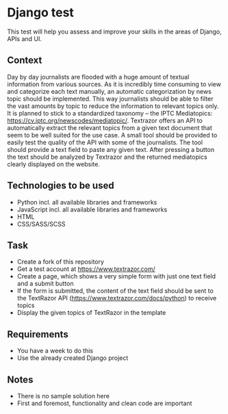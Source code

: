 # Django test

This test will help you assess and improve your skills in the areas of Django, APIs and UI.

## Context

Day by day journalists are flooded with a huge amount of textual information from various sources. As it is incredibly time consuming to view and categorize each text manually, an automatic categorization by news topic should be implemented. This way journalists should be able to filter the vast amounts by topic to reduce the information to relevant topics only.
It is planned to stick to a standardized taxonomy – the IPTC Mediatopics: https://cv.iptc.org/newscodes/mediatopic/. Textrazor offers an API to automatically extract the relevant topics from a given text document that seem to be well suited for the use case.
A small tool should be provided to easily test the quality of the API with some of the journalists. The tool should provide a text field to paste any given text. After pressing a button the text should be analyzed by Textrazor and the returned mediatopics clearly displayed on the website.

## Technologies to be used

- Python incl. all available libraries and frameworks
- JavaScript incl. all available libraries and frameworks
- HTML
- CSS/SASS/SCSS

## Task

- Create a fork of this repository
- Get a test account at https://www.textrazor.com/
- Create a page, which shows a very simple form with just one text field and a submit button
- If the form is submitted, the content of the text field should be sent to the TextRazor API (https://www.textrazor.com/docs/python) to receive topics
- Display the given topics of TextRazor in the template

## Requirements

- You have a week to do this
- Use the already created Django project

## Notes

- There is no sample solution here
- First and foremost, functionality and clean code are important
